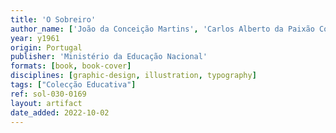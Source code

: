 ```yaml
---
title: 'O Sobreiro'
author_name: ['João da Conceição Martins', 'Carlos Alberto da Paixão Correia']
year: y1961
origin: Portugal
publisher: 'Ministério da Educação Nacional'
formats: [book, book-cover]
disciplines: [graphic-design, illustration, typography]
tags: ["Colecção Educativa"]
ref: sol-030-0169
layout: artifact
date_added: 2022-10-02
---
```

